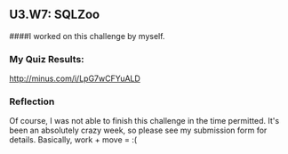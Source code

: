 ## U3.W7: SQLZoo

####I worked on this challenge by myself.



### My Quiz Results:
<!-- Include the link to your image (saved in the imgs folder) to display it inline. -->
http://minus.com/i/LpG7wCFYuALD




### Reflection

Of course, I was not able to finish this challenge in the time permitted. It's been an absolutely crazy week, so please see my submission form for details. Basically, work + move = :(
